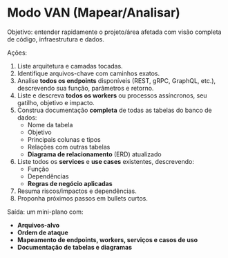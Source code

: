 # Modo VAN (Mapear/Analisar)
Objetivo: entender rapidamente o projeto/área afetada com visão completa de código, infraestrutura e dados.

Ações:
1) Liste arquitetura e camadas tocadas.
2) Identifique arquivos-chave com caminhos exatos.
3) Analise **todos os endpoints** disponíveis (REST, gRPC, GraphQL, etc.), descrevendo sua função, parâmetros e retorno.
4) Liste e descreva **todos os workers** ou processos assíncronos, seu gatilho, objetivo e impacto.
5) Construa documentação **completa** de todas as tabelas do banco de dados:
   - Nome da tabela
   - Objetivo
   - Principais colunas e tipos
   - Relações com outras tabelas
   - **Diagrama de relacionamento** (ERD) atualizado
6) Liste todos os **services** e **use cases** existentes, descrevendo:
   - Função
   - Dependências
   - **Regras de negócio aplicadas**
7) Resuma riscos/impactos e dependências.
8) Proponha próximos passos em bullets curtos.

Saída: um mini-plano com:
- **Arquivos-alvo**
- **Ordem de ataque**
- **Mapeamento de endpoints, workers, serviços e casos de uso**
- **Documentação de tabelas e diagramas**
